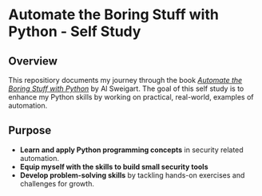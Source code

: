 # Automate the Boring Stuff with Python - Self Study 

## Overview 
This repositiory documents my journey through the book *[Automate the Boring Stuff with Python](https://automatetheboringstuff.com/)* by Al Sweigart. The goal of this self study is to enhance my Python skills by working on practical, real-world, examples of automation. 

## Purpose 
- **Learn and apply Python programming concepts** in security related automation.
- **Equip myself with the skills to build small security tools**
- **Develop problem-solving skills** by tackling hands-on exercises and challenges for growth. 

